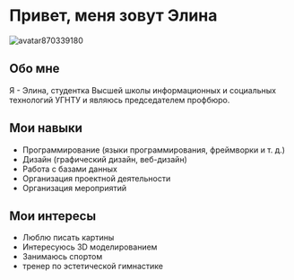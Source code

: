 # Привет, меня зовут Элина

![avatar870339180](https://github.com/AliyaDil/ElinaD/assets/162280491/ae39bee3-1f1a-40b5-8e9d-33f595f71d44)

## Обо мне
Я - Элина, студентка Высшей школы информационных и социальных технологий УГНТУ  и являюсь председателем профбюро.

## Мои навыки
- Программирование (языки программирования, фреймворки и т. д.)
- Дизайн (графический дизайн, веб-дизайн)
- Работа с базами данных
- Организация проектной деятельности
- Организация мероприятий

## Мои интересы
- Люблю писать картины
- Интересуюсь 3D моделированием
- Занимаюсь спортом
- тренер по эстетической гимнастике
